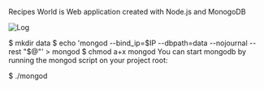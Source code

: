 

Recipes World is Web application created with Node.js and MonogoDB


![Log](http://i.giphy.com/l0Fecb1gR0bjqMKw8.gif)



$ mkdir data
$ echo 'mongod --bind_ip=$IP --dbpath=data --nojournal --rest "$@"' > mongod
$ chmod a+x mongod
You can start mongodb by running the mongod script on your project root:

$ ./mongod
